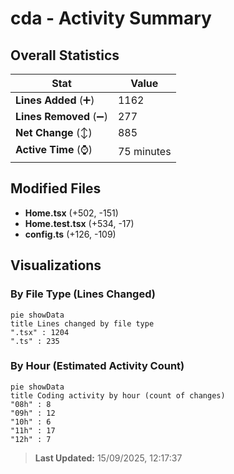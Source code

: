 # cda - Activity Summary 

## Overall Statistics

| Stat                   | Value                                                             |
| ---------------------- | ----------------------------------------------------------------- |
| **Lines Added** (➕)   | 1162                                          |
| **Lines Removed** (➖) | 277                                        |
| **Net Change** (↕)    | 885                |
| **Active Time** (⌚)   | 75 minutes |


## Modified Files
- **Home.tsx** (+502, -151)
- **Home.test.tsx** (+534, -17)
- **config.ts** (+126, -109)

## Visualizations

### By File Type (Lines Changed)

```mermaid
pie showData
title Lines changed by file type
".tsx" : 1204
".ts" : 235
```

### By Hour (Estimated Activity Count)

```mermaid
pie showData
title Coding activity by hour (count of changes)
"08h" : 8
"09h" : 12
"10h" : 6
"11h" : 17
"12h" : 7
```


> **Last Updated:** 15/09/2025, 12:17:37